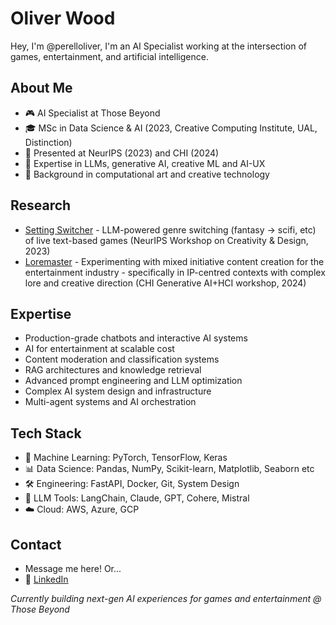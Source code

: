 # Oliver Wood
Hey, I'm @perelloliver, I'm an AI Specialist working at the intersection of games, entertainment, and artificial intelligence.

## About Me
- 🎮 AI Specialist at Those Beyond
- 🎓 MSc in Data Science & AI (2023, Creative Computing Institute, UAL, Distinction)
- 📝 Presented at NeurIPS (2023) and CHI (2024)
- 🔧 Expertise in LLMs, generative AI, creative ML and AI-UX
- 🎨 Background in computational art and creative technology

## Research
- [Setting Switcher](https://neurips.cc/virtual/2023/75066) - LLM-powered genre switching (fantasy -> scifi, etc) of live text-based games (NeurIPS Workshop on Creativity & Design, 2023)
- [Loremaster](https://generativeaiandhci.github.io/papers/2024/genaichi2024_5.pdf) - Experimenting with mixed initiative content creation for the entertainment industry - specifically in IP-centred contexts with complex lore and creative direction (CHI Generative AI+HCI workshop, 2024)

## Expertise
- Production-grade chatbots and interactive AI systems
- AI for entertainment at scalable cost
- Content moderation and classification systems
- RAG architectures and knowledge retrieval
- Advanced prompt engineering and LLM optimization
- Complex AI system design and infrastructure
- Multi-agent systems and AI orchestration

## Tech Stack
- 🤖 Machine Learning: PyTorch, TensorFlow, Keras
- 📊 Data Science: Pandas, NumPy, Scikit-learn, Matplotlib, Seaborn etc
- 🛠️ Engineering: FastAPI, Docker, Git, System Design
- 🔧 LLM Tools: LangChain, Claude, GPT, Cohere, Mistral
- ☁️ Cloud: AWS, Azure, GCP

## Contact
- Message me here! Or...
- 🔗 [LinkedIn](https://www.linkedin.com/in/oliverhwood/)

*Currently building next-gen AI experiences for games and entertainment @ Those Beyond*
